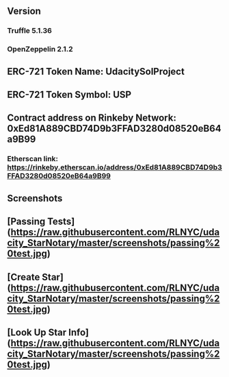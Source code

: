 

## Version
### Truffle 5.1.36
### OpenZeppelin 2.1.2

## ERC-721 Token Name: UdacitySolProject
## ERC-721 Token Symbol: USP
## Contract address on Rinkeby Network: 0xEd81A889CBD74D9b3FFAD3280d08520eB64a9B99
### Etherscan link: https://rinkeby.etherscan.io/address/0xEd81A889CBD74D9b3FFAD3280d08520eB64a9B99

## Screenshots
## [Passing Tests] (https://raw.githubusercontent.com/RLNYC/udacity_StarNotary/master/screenshots/passing%20test.jpg)
## [Create Star] (https://raw.githubusercontent.com/RLNYC/udacity_StarNotary/master/screenshots/passing%20test.jpg)
## [Look Up Star Info] (https://raw.githubusercontent.com/RLNYC/udacity_StarNotary/master/screenshots/passing%20test.jpg)